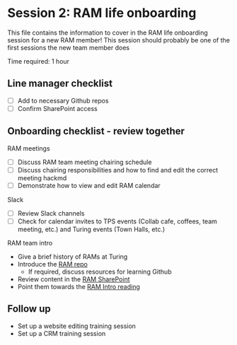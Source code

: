 # Session 2: RAM life onboarding

This file contains the information to cover in the RAM life onboarding session for a new RAM member!
This session should probably be one of the first sessions the new team member does

Time required: 1 hour

## Line manager checklist
- [ ] Add to necessary Github repos
- [ ] Confirm SharePoint access

## Onboarding checklist - review together

RAM meetings
- [ ] Discuss RAM team meeting chairing schedule
- [ ] Discuss chairing responsibilities and how to find and edit the correct meeting hackmd
- [ ] Demonstrate how to view and edit RAM calendar

Slack
- [ ] Review Slack channels
- [ ] Check for calendar invites to TPS events (Collab cafe, coffees, team meeting, etc.) and Turing events (Town Halls, etc.)

RAM team intro
- Give a brief history of RAMs at Turing
- Introduce the [RAM repo](https://github.com/alan-turing-institute/research-application-management)
   - If required, discuss resources for learning Github
- Review content in the [RAM SharePoint](https://thealanturininstitute.sharepoint.com/sites/RAM/Shared%20Documents/Forms/AllItems.aspx)
- Point them towards the [RAM Intro reading](https://hackmd.io/NZTki1n_RPuQ7ml4WVVvHA)

## Follow up

* Set up a website editing training session
* Set up a CRM training session
